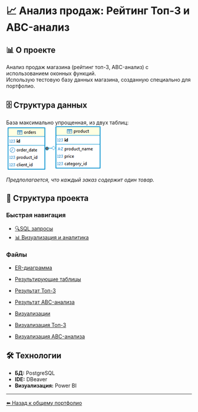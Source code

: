 
# 📈 Анализ продаж: Рейтинг Топ-3 и ABC-анализ

## 📊 О проекте
Анализ продаж магазина (рейтинг топ-3, ABC-анализ) с использованием оконных функций.  
Использую тестовую базу данных магазина, созданную специально для портфолио.

## 🗄️ Структура данных
База максимально упрощенная, из двух таблиц:
![ER-диаграмма](ER.png)

*Предполагается, что каждый заказ содержит один товар.*

## 📁 Структура проекта

### Быстрая навигация
- [🔍SQL запросы](sql)
- [📊 Визуализация и аналитика](analysis.md)  


### Файлы
- [ER-диаграмма](ER.png)

- [Результирующие таблицы](results/)
- [Результат Топ-3](results/top_3.png)
- [Результат ABC-анализа](results/ABC.png)

- [Визуализации](visualization/)
- [Визуализация Топ-3](visualization/top_3.png)
- [Визуализация ABC-анализа](visualization/ABC.png)


## 🛠 Технологии
- **БД:** PostgreSQL
- **IDE:** DBeaver
- **Визуализация:** Power BI

---

[⬅️ Назад к общему портфолио](../README.md)